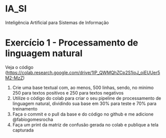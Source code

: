 # IA_SI
Inteligência Artificial para Sistemas de Informação
# Exercício 1 - Processamento de linguagem natural
Veja o código (https://colab.research.google.com/drive/1IP_QWMQhZCp2S1ioJ_oiEUUer5M2-MzZ)
1. Crie uma base textual com, ao menos, 500 linhas, sendo, no minimo 250 para textos positivos e 250 para textos negativos
2. Utilize o código do colab para criar o seu pipeline de processamento de linguagem natural, dividindo sua base em 30% para teste e 70% para treinamento
3. Faça o commit e o pull da base e do código no github e me adicione @fabiogomesrocha
4. Faça um print da matriz de confusão gerada no colab e publique a tela capturada

